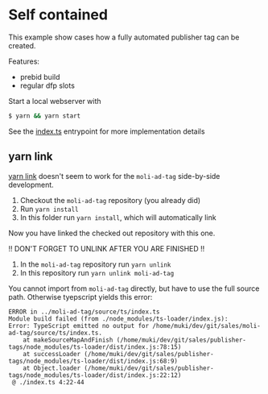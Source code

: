 # Self contained

This example show cases how a fully automated publisher tag can be created.

Features:

- prebid build
- regular dfp slots

Start a local webserver with

```bash
$ yarn && yarn start
```

See the [index.ts](index.ts) entrypoint for more implementation details

## yarn link

[yarn link](https://yarnpkg.com/lang/en/docs/cli/link/) doesn't seem to work for the `moli-ad-tag` side-by-side development.

1. Checkout the `moli-ad-tag` repository (you already did)
2. Run `yarn install`
3. In this folder run `yarn install`, which will automatically link

Now you have linked the checked out repository with this one.
 
!! DON'T FORGET TO UNLINK AFTER YOU ARE FINISHED !!

1. In the `moli-ad-tag` repository run `yarn unlink`
2. In this repository run `yarn unlink moli-ad-tag`


You cannot import from `moli-ad-tag` directly, but have to use the full source path.
Otherwise tyepscript yields this error:

```
ERROR in ../moli-ad-tag/source/ts/index.ts
Module build failed (from ./node_modules/ts-loader/index.js):
Error: TypeScript emitted no output for /home/muki/dev/git/sales/moli-ad-tag/source/ts/index.ts.
    at makeSourceMapAndFinish (/home/muki/dev/git/sales/publisher-tags/node_modules/ts-loader/dist/index.js:78:15)
    at successLoader (/home/muki/dev/git/sales/publisher-tags/node_modules/ts-loader/dist/index.js:68:9)
    at Object.loader (/home/muki/dev/git/sales/publisher-tags/node_modules/ts-loader/dist/index.js:22:12)
 @ ./index.ts 4:22-44
```